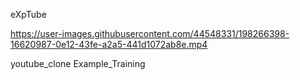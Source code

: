 eXpTube

https://user-images.githubusercontent.com/44548331/198266398-16620987-0e12-43fe-a2a5-441d1072ab8e.mp4

youtube_clone
Example_Training
